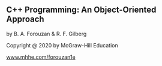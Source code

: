 C++ Programming: An Object-Oriented Approach
--------------------------------------------


by B. A. Forouzan & R. F. Gilberg

Copyright @ 2020 by McGraw-Hill Education

www.mhhe.com/forouzan1e
